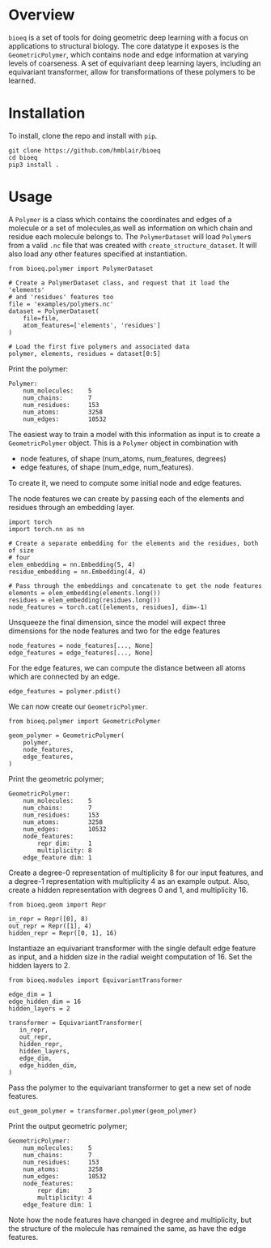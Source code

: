 # Overview
`bioeq` is a set of tools for doing geometric deep learning with a focus on applications to structural biology. The core datatype it exposes is the `GeometricPolymer`, which contains node and edge information at varying levels of coarseness. A set of equivariant deep learning layers, including an equivariant transformer, allow for transformations of these polymers to be learned.

# Installation
To install, clone the repo and install with `pip`.
```
git clone https://github.com/hmblair/bioeq
cd bioeq
pip3 install .
```

# Usage

A `Polymer` is a class which contains the coordinates and edges of a molecule or a set of molecules,as well as information on which chain and residue each molecule belongs to. The `PolymerDataset` will load `Polymer`s from a valid `.nc` file that was created with `create_structure_dataset`. It will also load any other features specified at instantiation.
```
from bioeq.polymer import PolymerDataset

# Create a PolymerDataset class, and request that it load the 'elements'
# and 'residues' features too
file = 'examples/polymers.nc'
dataset = PolymerDataset(
    file=file,
    atom_features=['elements', 'residues']
)

# Load the first five polymers and associated data
polymer, elements, residues = dataset[0:5]
```

Print the polymer:
```
Polymer:
    num_molecules:    5
    num_chains:       7
    num_residues:     153
    num_atoms:        3258
    num_edges:        10532
```

The easiest way to train a model with this information as input is to create a `GeometricPolymer` object. This is a `Polymer` object in combination with 

* node features, of shape (num_atoms, num_features, degrees)
* edge features, of shape (num_edge, num_features).

To create it, we need to compute some initial node and edge features.

The node features we can create by passing each of the elements and residues through an embedding layer.
```
import torch
import torch.nn as nn

# Create a separate embedding for the elements and the residues, both of size
# four
elem_embedding = nn.Embedding(5, 4)
residue_embedding = nn.Embedding(4, 4)

# Pass through the embeddings and concatenate to get the node features
elements = elem_embedding(elements.long())
residues = elem_embedding(residues.long())
node_features = torch.cat([elements, residues], dim=-1)
```

Unsqueeze the final dimension, since the model will expect three dimensions for the node features and two for the edge features
```
node_features = node_features[..., None]
edge_features = edge_features[..., None]
```

For the edge features, we can compute the distance between all atoms which are connected by an edge.
```
edge_features = polymer.pdist()
```

We can now create our `GeometricPolymer`.
```
from bioeq.polymer import GeometricPolymer

geom_polymer = GeometricPolymer(
    polymer,
    node_features,
    edge_features,
)
```

Print the geometric polymer;
```
GeometricPolymer:
    num_molecules:    5
    num_chains:       7
    num_residues:     153
    num_atoms:        3258
    num_edges:        10532
    node_features:
        repr dim:     1
        multiplicity: 8
    edge_feature dim: 1
```

Create a degree-0 representation of multiplicity 8 for our input features, and a degree-1 representation with multiplicity 4 as an example output. Also, create a hidden representation with degrees 0 and 1, and multiplicity 16.
```
from bioeq.geom import Repr

in_repr = Repr([0], 8)
out_repr = Repr([1], 4)
hidden_repr = Repr([0, 1], 16)
```

Instantiaze an equivariant transformer with the single default edge feature as input, and a hidden size in the radial weight computation of 16. Set the hidden layers to 2.
```
from bioeq.modules import EquivariantTransformer

edge_dim = 1
edge_hidden_dim = 16
hidden_layers = 2

transformer = EquivariantTransformer(
   in_repr,
   out_repr,
   hidden_repr,
   hidden_layers,
   edge_dim,
   edge_hidden_dim,
)
```

Pass the polymer to the equivariant transformer to get a new set of node features.
```
out_geom_polymer = transformer.polymer(geom_polymer)
```

Print the output geometric polymer;
```
GeometricPolymer:
    num_molecules:    5
    num_chains:       7
    num_residues:     153
    num_atoms:        3258
    num_edges:        10532
    node_features:
        repr dim:     3
        multiplicity: 4
    edge_feature dim: 1
```

Note how the node features have changed in degree and multiplicity, but the structure of the molecule has remained the same, as have the edge features.
